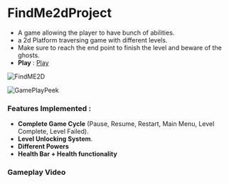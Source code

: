 # FindMe2dProject
- A game allowing the player to have bunch of abilities.
- a 2d Platform traversing game with different levels.
- Make sure to reach the end point to finish the level and beware of the ghosts.
- **Play** : [Play](https://yashvardhan1.itch.io/findme-2d)

![FindME2D](https://github.com/Yashvardhan4197/FindMe2dProject/assets/99320683/d08cf8da-3f83-405d-bf60-fd222a8bbc62)

![GamePlayPeek](https://github.com/Yashvardhan4197/FindMe2dProject/assets/99320683/74532a1f-30c3-4055-af4f-30ceceb482b9)

### Features Implemented : 
 - **Complete Game Cycle** (Pause, Resume, Restart, Main Menu, Level Complete, Level Failed).
 - **Level Unlocking System**.
 - **Different Powers**
 - **Health Bar + Health functionality**

### Gameplay Video
